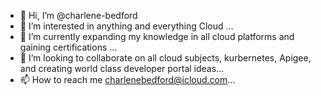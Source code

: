 - 👋 Hi, I’m @charlene-bedford
- 👀 I’m interested in anything and everything Cloud ...
- 🌱 I’m currently expanding my knowledge in all cloud platforms and gaining certifications  ...
- 💞️ I’m looking to collaborate on all cloud subjects, kurbernetes, Apigee, and creating world class developer portal ideas...
- 📫 How to reach me charlenebedford@icloud.com...

<!---
charlene-bedford/charlene-bedford is a ✨ special ✨ repository because its `README.md` (this file) appears on your GitHub profile.
You can click the Preview link to take a look at your changes.
--->
